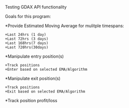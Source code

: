 Testing GDAX API functionality

Goals for this program:

  *Provide Estimated Moving Average for mulitple timespans:
    
	+Last 24hrs (1 day)
    +Last 72hrs (3 days)
    +Last 168hrs(7 days)
    +Last 720hrs(30days)
	
  *Manipulate entry position(s)
    
	+Track positions
    +Enter based on selected EMA/Algorithm
	
  *Manipulate exit position(s)  
    
	+Track positions
    +Exit based on selected EMA/Algorithm
	
  *Track position profit/loss
